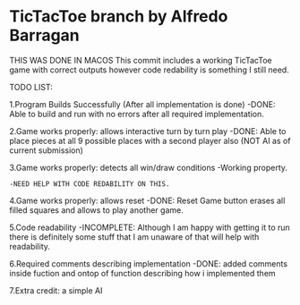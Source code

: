 # TicTacToe branch by Alfredo Barragan

THIS WAS DONE IN MACOS
This commit includes a working TicTacToe game with correct outputs however code redability is something I still need.

TODO LIST:

1.Program Builds Successfully (After all implementation is done)
    -DONE: Able to build and run with no errors after all required implementation.

2.Game works properly: allows interactive turn by turn play
    -DONE: Able to place pieces at all 9 possible places with a second player also (NOT AI as of current submission)

3.Game works properly: detects all win/draw conditions
    -Working property. 

    -NEED HELP WITH CODE REDABILITY ON THIS.

4.Game works properly: allows reset
    -DONE: Reset Game button erases all filled squares and allows to play another game.

5.Code readability
    -INCOMPLETE: Although I am happy with getting it to run there is definitely some stuff that I
    am unaware of that will help with readability.

6.Required comments describing implementation
    -DONE: added comments inside fuction and ontop of function describing how i implemented them

7.Extra credit: a simple AI
